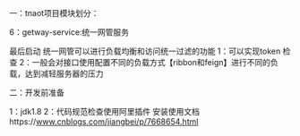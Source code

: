 一：tnaot项目模块划分：

6：getway-service:统一网管服务

最后启动
统一网管可以进行负载均衡和访问统一过滤的功能
  1：可以实现token 检查
  2：一般会对接口使用配置不同的负载方式【ribbon和feign】进行不同的负载，达到减轻服务器的压力

二：开发前准备

1：jdk1.8
2：代码规范检查使用阿里插件
   安装使用文档https://www.cnblogs.com/jiangbei/p/7668654.html



